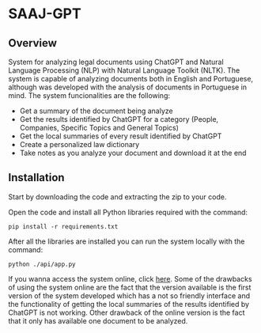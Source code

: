 # SAAJ-GPT

## Overview
System for analyzing legal documents using ChatGPT and Natural Language Processing (NLP) with Natural Language Toolkit (NLTK). The system is capable of analyzing documents both in English and Portuguese, although was developed with the analysis of documents in Portuguese in mind. The system funcionalities are the following:
* Get a summary of the document being analyze
* Get the results identified by ChatGPT for a category (People, Companies, Specific Topics and General Topics)
* Get the local summaries of every result identified by ChatGPT
* Create a personalized law dictionary
* Take notes as you analyze your document and download it at the end

## Installation
Start by downloading the code and extracting the zip to your code.

Open the code and install all Python libraries required with the command:
```
pip install -r requirements.txt
```

After all the libraries are installed you can run the system locally with the command:
```
python ./api/app.py
```

If you wanna access the system online, click [here](http://pedrocalvao.pythonanywhere.com/). Some of the drawbacks of using the system online are the fact that the version available is the first version of the system developed which has a not so friendly interface and the functionality of getting the local summaries of the results identified by ChatGPT is not working. Other drawback of the online version is the fact that it only has available one document to be analyzed. 

